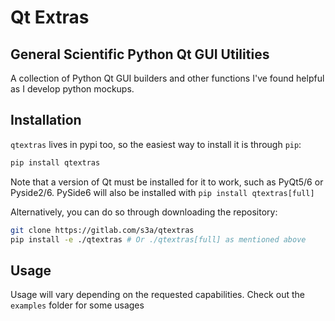 # Qt Extras
## General Scientific Python Qt GUI Utilities

A collection of Python Qt GUI builders and other functions I've found helpful as I develop
python mockups.

## Installation

`qtextras` lives in pypi too, so the easiest way to install it is through `pip`:

```bash
pip install qtextras
```

Note that a version of Qt must be installed for it to work, such as PyQt5/6 or Pyside2/6.
PySide6 will also be installed with `pip install qtextras[full]`

Alternatively, you can do so through downloading the repository:

```bash
git clone https://gitlab.com/s3a/qtextras
pip install -e ./qtextras # Or ./qtextras[full] as mentioned above
```

## Usage

Usage will vary depending on the requested capabilities. Check out the `examples`
folder for some usages